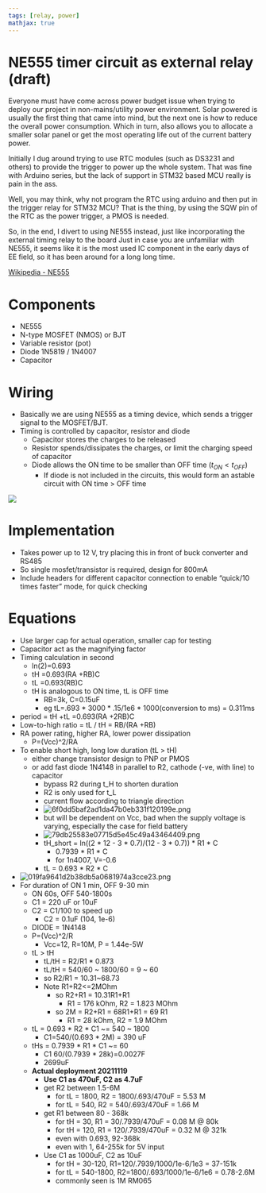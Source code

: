 ```yaml
---
tags: [relay, power]
mathjax: true
---
```


# NE555 timer circuit as external relay (draft)
Everyone must have come across power budget issue when trying to deploy our project in non-mains/utility power environment.
Solar powered is usually the first thing that came into mind, but the next one is how to reduce the overall power consumption.
Which in turn, also allows you to allocate a smaller solar panel or get the most operating life out of the current battery power.

Initially I dug around trying to use RTC modules (such as DS3231 and others) to provide the trigger to power up the whole system.
That was fine with Arduino series, but the lack of support in STM32 based MCU really is pain in the ass.

Well, you may think, why not program the RTC using arduino and then put in the trigger relay for STM32 MCU?
That is the thing, by using the SQW pin of the RTC as the power trigger, a PMOS is needed.

So, in the end, I divert to using NE555 instead, just like incorporating the external timing relay to the board
Just in case you are unfamiliar with NE555, it seems like it is the most used IC component in the early days of EE field, so it has been around for a long long time.

[Wikipedia - NE555](https://en.m.wikipedia.org/wiki/555_timer_IC)

# Components
- NE555
- N-type MOSFET (NMOS) or BJT
- Variable resistor (pot)
- Diode 1N5819 / 1N4007
- Capacitor

# Wiring
- Basically we are using NE555 as a timing device, which sends a trigger signal to the MOSFET/BJT.
- Timing is controlled by capacitor, resistor and diode
  - Capacitor stores the charges to be released
  - Resistor spends/dissipates the charges, or limit the charging speed of capacitor
  - Diode allows the ON time to be smaller than OFF time ($t_{ON} < t_{OFF}$)
    - If diode is not included in the circuits, this would form an astable circuit with ON time > OFF time

<img src='\blog\images\2022-01-06-17-03-26.png'>

# Implementation
- Takes power up to 12 V, try placing this in front of buck converter and RS485
- So single mosfet/transistor is required, design for 800mA
- Include headers for different capacitor connection to enable “quick/10 times faster” mode, for quick checking

# Equations
- Use larger cap for actual operation, smaller cap for testing 
- Capacitor act as the magnifying factor
- Timing calculation in second
	- ln(2)=0.693
	- tH =0.693(RA +RB)C
	- tL =0.693(RB)C
	- tH is analogous to ON time, tL is OFF time
		- RB=3k, C=0.15uF
		- eg tL=.693 * 3000 * .15/1e6 * 1000(conversion to ms) = 0.311ms
- period = tH +tL =0.693(RA +2RB)C
- Low-to-high ratio = tL / tH = RB/(RA +RB)
- RA power rating, higher RA, lower power dissipation
	- P=(Vcc)^2/RA
- To enable short high, long low duration (tL > tH)
	- either change transistor design to PNP or PMOS
	- or add fast diode 1N4148 in parallel to R2, cathode (-ve, with line) to capacitor
		- bypass R2 during t_H to shorten duration
		- R2 is only used for t_L
		- current flow according to triangle direction
		- ![6f0dd5baf2ad1da47b0eb331f120199e.png](:/1ee9b6f4967340878d9b8a7aeba417e3)
		- but will be dependent on Vcc, bad when the supply voltage is varying, especially the case for field battery
		- ![79db25583e07715d5e45c49a43464409.png](:/eef7833bc067414099137bc35103f80f)
		- tH_short = ln((2 * 12 - 3 * 0.7)/(12 - 3 * 0.7)) * R1 * C
			- 0.7939 * R1 * C
			- for 1n4007, V=-0.6
		- tL = 0.693 * R2 * C
- ![019fa9641d2b38db5a0681974a3cce23.png](:/f2020e941ecf4a0090cefe9ec5b2f2d3)
- For duration of ON 1 min, OFF 9-30 min 
	- ON 60s, OFF 540-1800s
	- C1 = 220 uF or 10uF
	- C2 = C1/100 to speed up 
		- C2 = 0.1uF (104, 1e-6)
	- DIODE = 1N4148
	- P=(Vcc)^2/R
		- Vcc=12, R=10M, P = 1.44e-5W
	- tL > tH
		- tL/tH = R2/R1 * 0.873   
		- tL/tH = 540/60 ~ 1800/60 =  9 ~ 60
		- so R2/R1 = 10.31~68.73
		- Note R1+R2<=2MOhm
			- so R2+R1 = 10.31R1+R1
				- R1 = 176 kOhm, R2 = 1.823 MOhm
			- so 2M = R2+R1 = 68R1+R1 = 69 R1
				- R1 = 28 kOhm, R2 = 1.9 MOhm
	- tL = 0.693 * R2 * C1 ~= 540 ~ 1800
		- C1=540/(0.693 * 2M) = 390 uF
	- tHs = 0.7939 * R1 * C1 ~= 60
		- C1 60/(0.7939 * 28k)=0.0027F
		- 2699uF
	- **Actual deployment 20211119**
		- **Use C1 as 470uF, C2 as 4.7uF**
		- get R2 between 1.5-6M
			- for tL = 1800, R2 = 1800/.693/470uF = 5.53 M
			- for tL = 540, R2 = 540/.693/470uF = 1.66 M
		- get R1 between 80 - 368k
			- for tH = 30, R1 = 30/.7939/470uF = 0.08 M @ 80k
			- for tH = 120, R1 = 120/.7939/470uF = 0.32 M @ 321k
			- even with 0.693, 92-368k
			- even with 1, 64-255k for 5V input
		- Use C1 as 1000uF, C2 as 10uF
			- for tH = 30-120, R1=120/.7939/1000/1e-6/1e3 = 37-151k
			- for tL = 540-1800, R2=1800/.693/1000/1e-6/1e6 = 0.78-2.6M
			- commonly seen is 1M RM065
